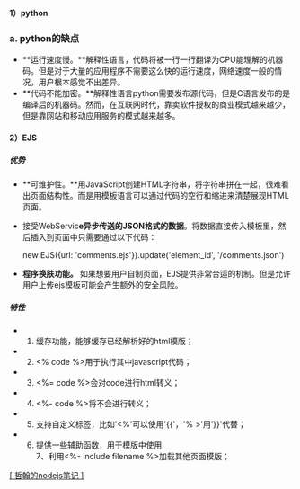 
#### 1）python

### a. python的缺点
+ **运行速度慢。**解释性语言，代码将被一行一行翻译为CPU能理解的机器码。但是对于大量的应用程序不需要这么快的运行速度，网络速度一般的情况，用户根本感觉不出差异。
+ **代码不能加密。**解释性语言python需要发布源代码，但是C语言发布的是编译后的机器码。然而，在互联网时代，靠卖软件授权的商业模式越来越少，但是靠网站和移动应用服务的模式越来越多。



#### 2）EJS

##### 优势

+ **可维护性。**用JavaScript创建HTML字符串，将字符串拼在一起，很难看出页面结构性。而是用模板语言可以通过代码的空行和缩进来清楚展现HTML页面。
+ 接受WebServic**e异步传送的JSON格式的数据**。将数据直接传入模板里，然后插入到页面中只需要通过以下代码：

	new EJS({url: 'comments.ejs'}).update('element_id', '/comments.json')
+ **程序换肤功能。**
如果想要用户自制页面，EJS提供非常合适的机制。但是允许用户上传ejs模板可能会产生额外的安全风险。


##### 特性

+ 1. 缓存功能，能够缓存已经解析好的html模版； 
+ 2. <% code %>用于执行其中javascript代码；  
+ 3. <%= code %>会对code进行html转义；  
+ 4. <%- code %>将不会进行转义；  
+ 5. 支持自定义标签，比如'<%'可以使用'{{'，'% >'用'}}'代替；
+ 6. 提供一些辅助函数，用于模版中使用  
7、利用<%- include filename %>加载其他页面模版；  

[[ 哲翰的nodejs笔记 ]](http://blog.csdn.net/gexiuhua/article/category/1641719)